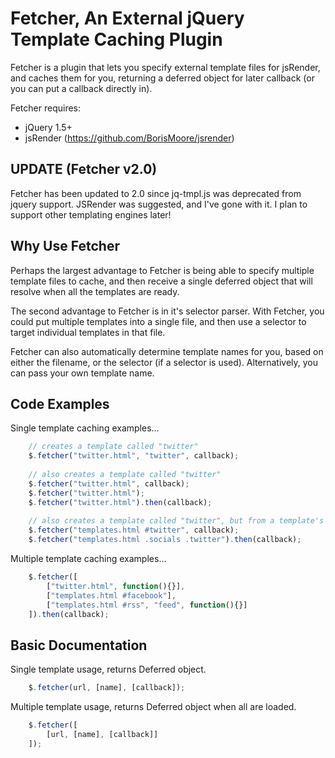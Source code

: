 # Fetcher, An External jQuery Template Caching Plugin

Fetcher is a plugin that lets you specify external template files for jsRender, and caches them for you, returning a deferred object for later callback (or you can put a callback directly in).

Fetcher requires:

*   jQuery 1.5+
*   jsRender (https://github.com/BorisMoore/jsrender)

## UPDATE (Fetcher v2.0)

Fetcher has been updated to 2.0 since jq-tmpl.js was deprecated from jquery support. JSRender was suggested, and I've gone with it. I plan to support other templating engines later!

## Why Use Fetcher

Perhaps the largest advantage to Fetcher is being able to specify multiple template files to cache, and then receive a single deferred object that will resolve when all the templates are ready.

The second advantage to Fetcher is in it's selector parser.  With Fetcher, you could put multiple templates into a single file, and then use a selector to target individual templates in that file.

Fetcher can also automatically determine template names for you, based on either the filename, or the selector (if a selector is used).  Alternatively, you can pass your own template name.

## Code Examples

Single template caching examples...

```javascript
    // creates a template called "twitter"
    $.fetcher("twitter.html", "twitter", callback);
    
    // also creates a template called "twitter"
    $.fetcher("twitter.html", callback);
    $.fetcher("twitter.html");
    $.fetcher("twitter.html").then(callback);
    
    // also creates a template called "twitter", but from a template's selector
    $.fetcher("templates.html #twitter", callback);
    $.fetcher("templates.html .socials .twitter").then(callback);
```
    
Multiple template caching examples...

```javascript
    $.fetcher([
        ["twitter.html", function(){}],
        ["templates.html #facebook"],
        ["templates.html #rss", "feed", function(){}]
    ]).then(callback);
```
    
## Basic Documentation

Single template usage, returns Deferred object.

```javascript
    $.fetcher(url, [name], [callback]);
```
    
Multiple template usage, returns Deferred object when all are loaded.

```javascript
    $.fetcher([
        [url, [name], [callback]]
    ]);
```